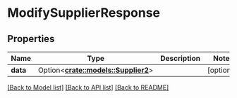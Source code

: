 # ModifySupplierResponse

## Properties

Name | Type | Description | Notes
------------ | ------------- | ------------- | -------------
**data** | Option<[**crate::models::Supplier2**](Supplier_2.md)> |  | [optional]

[[Back to Model list]](../README.md#documentation-for-models) [[Back to API list]](../README.md#documentation-for-api-endpoints) [[Back to README]](../README.md)


